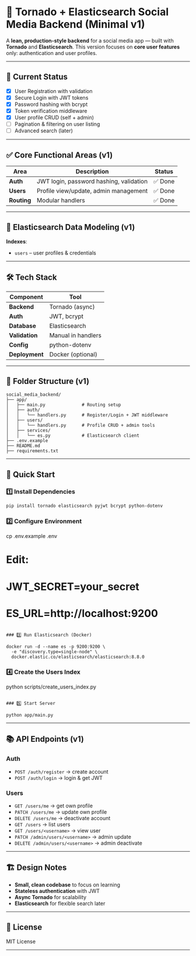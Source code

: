 # 🧠 Tornado + Elasticsearch Social Media Backend (Minimal v1)

A **lean, production-style backend** for a social media app — built with **Tornado** and **Elasticsearch**.
This version focuses on **core user features** only: authentication and user profiles.

---

## 🚀 Current Status

* [x] User Registration with validation
* [x] Secure Login with JWT tokens
* [x] Password hashing with bcrypt
* [x] Token verification middleware
* [x] User profile CRUD (self + admin)
* [ ] Pagination & filtering on user listing
* [ ] Advanced search (later)

---

## ✅ Core Functional Areas (v1)

| Area        | Description                             | Status |
| ----------- | --------------------------------------- | ------ |
| **Auth**    | JWT login, password hashing, validation | ✅ Done |
| **Users**   | Profile view/update, admin management   | ✅ Done |
| **Routing** | Modular handlers                        | ✅ Done |

---

## 💾 Elasticsearch Data Modeling (v1)

**Indexes**:

* `users` – user profiles & credentials

---

## 🛠️ Tech Stack

| Component      | Tool               |
| -------------- | ------------------ |
| **Backend**    | Tornado (async)    |
| **Auth**       | JWT, bcrypt        |
| **Database**   | Elasticsearch      |
| **Validation** | Manual in handlers |
| **Config**     | python-dotenv      |
| **Deployment** | Docker (optional)  |

---

## 📁 Folder Structure (v1)

```
social_media_backend/
├── app/
│   ├── main.py              # Routing setup
│   ├── auth/
│   │   └── handlers.py      # Register/Login + JWT middleware
│   ├── users/
│   │   └── handlers.py      # Profile CRUD + admin tools
│   ├── services/
│   │   └── es.py            # Elasticsearch client
├── .env.example
├── README.md
├── requirements.txt
```

---

## 🔧 Quick Start

### 1️⃣ Install Dependencies

```bash
pip install tornado elasticsearch pyjwt bcrypt python-dotenv
```

### 2️⃣ Configure Environment

cp .env.example .env
# Edit:
# JWT_SECRET=your_secret
# ES_URL=http://localhost:9200
```

### 3️⃣ Run Elasticsearch (Docker)

docker run -d --name es -p 9200:9200 \
  -e "discovery.type=single-node" \
  docker.elastic.co/elasticsearch/elasticsearch:8.8.0
```

### 4️⃣ Create the Users Index

python scripts/create_users_index.py
```

### 5️⃣ Start Server

python app/main.py
```

---

## 📚 API Endpoints (v1)

### **Auth**

* `POST /auth/register` → create account
* `POST /auth/login` → login & get JWT

### **Users**

* `GET /users/me` → get own profile
* `PATCH /users/me` → update own profile
* `DELETE /users/me` → deactivate account
* `GET /users` → list users
* `GET /users/<username>` → view user
* `PATCH /admin/users/<username>` → admin update
* `DELETE /admin/users/<username>` → admin deactivate

---

## 🏗️ Design Notes

* **Small, clean codebase** to focus on learning
* **Stateless authentication** with JWT
* **Async Tornado** for scalability
* **Elasticsearch** for flexible search later

---

## 📄 License

MIT License

---
